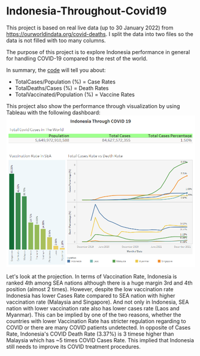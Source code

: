 # Indonesia-Throughout-Covid19

This project is based on real live data (up to 30 January 2022) from https://ourworldindata.org/covid-deaths.
I split the data into two files so the data is not filled with too many columns.

The purpose of this project is to explore Indonesia performance in general for handling COVID-19 compared to the rest of the world.

In summary, the [code](https://github.com/salmanzf/Indonesia-Throughout-Covid19/blob/main/Visualization%20COVID%20in%20Indonesia.sql) will tell you about:
- TotalCases/Population (%) = Case Rates
- TotalDeaths/Cases (%) = Death Rates
- TotalVaccinated/Population (%) = Vaccine Rates

This project also show the performance through visualization by using Tableau with the following dashboard:
![This is an image](https://github.com/salmanzf/Indonesia-Throughout-Covid19/blob/main/Indonesia%20Through%20COVID%2019.png)

Let's look at the projection. In terms of Vaccination Rate, Indonesia is ranked 4th among SEA nations although there is a huge margin 3rd and 4th position (almost 2 times). However, despite the low vaccination rate Indonesia has lower Cases Rate compared to SEA nation with higher vaccination rate (Malaysia and Singapore). And not only in Indonesia, SEA nation with lower vaccination rate also has lower cases rate (Laos and Myanmar). This can be implied by one of the two reasons, whether the countries with lower Vaccination Rate has stricter regulation regarding to COVID or there are many COVID patients undetected. In opposite of Cases Rate, Indonesia's COVID Death Rate (3.37%) is 3 timese higher than Malaysia which has ~5 times COVID Cases Rate. This implied that Indonesia still needs to improve its COVID treatment procedures.
